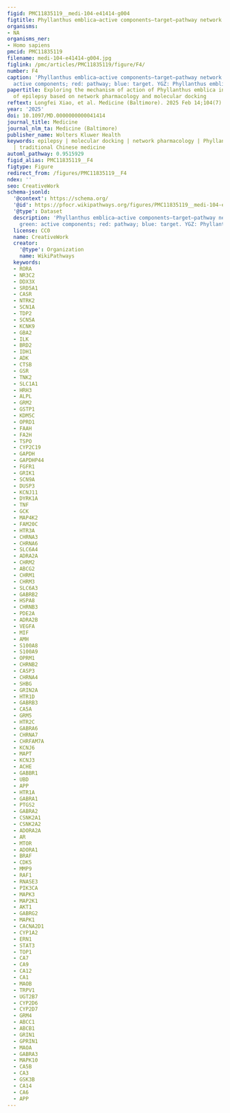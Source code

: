 ```yaml
---
figid: PMC11835119__medi-104-e41414-g004
figtitle: Phyllanthus emblica–active components–target–pathway network
organisms:
- NA
organisms_ner:
- Homo sapiens
pmcid: PMC11835119
filename: medi-104-e41414-g004.jpg
figlink: /pmc/articles/PMC11835119/figure/F4/
number: F4
caption: 'Phyllanthus emblica–active components–target–pathway network. Note: green:
  active components; red: pathway; blue: target. YGZ: Phyllanthus emblica'
papertitle: Exploring the mechanism of action of Phyllanthus emblica in the treatment
  of epilepsy based on network pharmacology and molecular docking
reftext: Longfei Xiao, et al. Medicine (Baltimore). 2025 Feb 14;104(7).
year: '2025'
doi: 10.1097/MD.0000000000041414
journal_title: Medicine
journal_nlm_ta: Medicine (Baltimore)
publisher_name: Wolters Kluwer Health
keywords: epilepsy | molecular docking | network pharmacology | Phyllanthus emblica
  | traditional Chinese medicine
automl_pathway: 0.9515929
figid_alias: PMC11835119__F4
figtype: Figure
redirect_from: /figures/PMC11835119__F4
ndex: ''
seo: CreativeWork
schema-jsonld:
  '@context': https://schema.org/
  '@id': https://pfocr.wikipathways.org/figures/PMC11835119__medi-104-e41414-g004.html
  '@type': Dataset
  description: 'Phyllanthus emblica–active components–target–pathway network. Note:
    green: active components; red: pathway; blue: target. YGZ: Phyllanthus emblica'
  license: CC0
  name: CreativeWork
  creator:
    '@type': Organization
    name: WikiPathways
  keywords:
  - RORA
  - NR3C2
  - DDX3X
  - SRD5A1
  - CASR
  - NTRK2
  - SCN1A
  - TDP2
  - SCN5A
  - KCNK9
  - GBA2
  - ILK
  - BRD2
  - IDH1
  - ADK
  - CTSB
  - GSR
  - TNK2
  - SLC1A1
  - HRH3
  - ALPL
  - GRM2
  - GSTP1
  - KDM5C
  - OPRD1
  - FAAH
  - FA2H
  - TSPO
  - CYP2C19
  - GAPDH
  - GAPDHP44
  - FGFR1
  - GRIK1
  - SCN9A
  - DUSP3
  - KCNJ11
  - DYRK1A
  - TNF
  - GCK
  - MAP4K2
  - FAM20C
  - HTR3A
  - CHRNA3
  - CHRNA6
  - SLC6A4
  - ADRA2A
  - CHRM2
  - ABCG2
  - CHRM1
  - CHRM3
  - SLC6A3
  - GABRB2
  - HSPA8
  - CHRNB3
  - PDE2A
  - ADRA2B
  - VEGFA
  - MIF
  - AMH
  - S100A8
  - S100A9
  - OPRM1
  - CHRNB2
  - CASP3
  - CHRNA4
  - SHBG
  - GRIN2A
  - HTR1D
  - GABRB3
  - CA5A
  - GRM5
  - HTR2C
  - GABRA6
  - CHRNA7
  - CHRFAM7A
  - KCNJ6
  - MAPT
  - KCNJ3
  - ACHE
  - GABBR1
  - UBD
  - APP
  - HTR1A
  - GABRA1
  - PTGS2
  - GABRA2
  - CSNK2A1
  - CSNK2A2
  - ADORA2A
  - AR
  - MTOR
  - ADORA1
  - BRAF
  - CDK5
  - MMP9
  - RAF1
  - RNASE3
  - PIK3CA
  - MAPK3
  - MAP2K1
  - AKT1
  - GABRG2
  - MAPK1
  - CACNA2D1
  - CYP1A2
  - ERN1
  - STAT3
  - TOP1
  - CA7
  - CA9
  - CA12
  - CA1
  - MAOB
  - TRPV1
  - UGT2B7
  - CYP2D6
  - CYP2D7
  - GRM4
  - ABCC1
  - ABCB1
  - GRIN1
  - GPRIN1
  - MAOA
  - GABRA3
  - MAPK10
  - CA5B
  - CA3
  - GSK3B
  - CA14
  - CA6
  - APP
---
```

